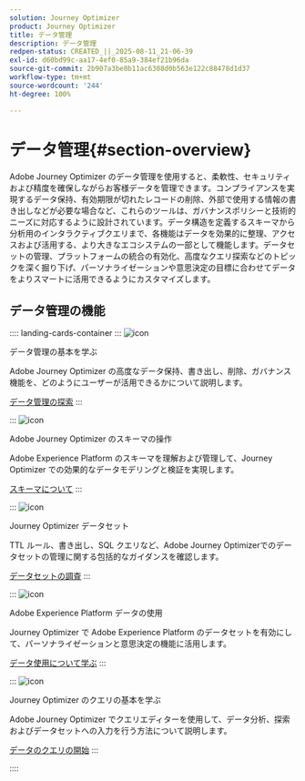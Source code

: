 ```yaml
---
solution: Journey Optimizer
product: Journey Optimizer
title: データ管理
description: データ管理
redpen-status: CREATED_||_2025-08-11_21-06-39
exl-id: d60bd99c-aa17-4ef0-85a9-384ef21b96da
source-git-commit: 2b907a3be8b11ac6308d0b563e122c88478d1d37
workflow-type: tm+mt
source-wordcount: '244'
ht-degree: 100%

---
```


# データ管理{#section-overview}

Adobe Journey Optimizer のデータ管理を使用すると、柔軟性、セキュリティおよび精度を確保しながらお客様データを管理できます。コンプライアンスを実現するデータ保持、有効期限が切れたレコードの削除、外部で使用する情報の書き出しなどが必要な場合など、これらのツールは、ガバナンスポリシーと技術的ニーズに対応するように設計されています。データ構造を定義するスキーマから分析用のインタラクティブクエリまで、各機能はデータを効果的に整理、アクセスおよび活用する、より大きなエコシステムの一部として機能します。データセットの管理、プラットフォームの統合の有効化、高度なクエリ探索などのトピックを深く掘り下げ、パーソナライゼーションや意思決定の目標に合わせてデータをよりスマートに活用できるようにカスタマイズします。

## データ管理の機能

:::: landing-cards-container
:::
![icon](https://cdn.experienceleague.adobe.com/icons/book.svg)

データ管理の基本を学ぶ

Adobe Journey Optimizer の高度なデータ保持、書き出し、削除、ガバナンス機能を、どのようにユーザーが活用できるかについて説明します。

[データ管理の探索](../using/data/gs-data.md)
:::

:::
![icon](https://cdn.experienceleague.adobe.com/icons/puzzle-piece.svg)

Adobe Journey Optimizer のスキーマの操作

Adobe Experience Platform のスキーマを理解および管理して、Journey Optimizer での効果的なデータモデリングと検証を実現します。

[スキーマについて](../using/data/get-started-schemas.md)
:::

:::
![icon](https://cdn.experienceleague.adobe.com/icons/database.svg)

Journey Optimizer データセット

TTL ルール、書き出し、SQL クエリなど、Adobe Journey Optimizerでのデータセットの管理に関する包括的なガイダンスを確認します。

[データセットの調査](datasets-landing-page.md)
:::

:::
![icon](https://cdn.experienceleague.adobe.com/icons/bullseye.svg)

Adobe Experience Platform データの使用

Journey Optimizer で Adobe Experience Platform のデータセットを有効にして、パーソナライゼーションと意思決定の機能に活用します。

[データ使用について学ぶ](../using/data/lookup-aep-data.md)
:::

:::
![icon](https://cdn.experienceleague.adobe.com/icons/chart-line.svg)

Journey Optimizer のクエリの基本を学ぶ

Adobe Journey Optimizer でクエリエディターを使用して、データ分析、探索およびデータセットへの入力を行う方法について説明します。

[データのクエリの開始](../using/data/get-started-queries.md)
:::

::::
